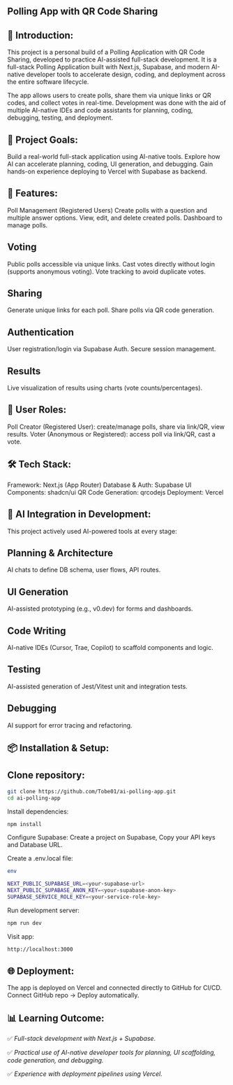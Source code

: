 ## Polling App with QR Code Sharing
## 📌 Introduction:
This project is a personal build of a Polling Application with QR Code Sharing, developed to practice AI-assisted full-stack development. It is a full-stack Polling Application built with Next.js, Supabase, and modern AI-native developer tools to accelerate design, coding, and deployment across the entire software lifecycle.

The app allows users to create polls, share them via unique links or QR codes, and collect votes in real-time. Development was done with the aid of multiple AI-native IDEs and code assistants for planning, coding, debugging, testing, and deployment.

## 🎯 Project Goals:
Build a real-world full-stack application using AI-native tools. Explore how AI can accelerate planning, coding, UI generation, and debugging. Gain hands-on experience deploying to Vercel with Supabase as backend.

## 🚀 Features:
Poll Management (Registered Users) Create polls with a question and multiple answer options. View, edit, and delete created polls. Dashboard to manage polls.

## Voting
Public polls accessible via unique links. Cast votes directly without login (supports anonymous voting). Vote tracking to avoid duplicate votes.

## Sharing
Generate unique links for each poll. Share polls via QR code generation.

## Authentication
User registration/login via Supabase Auth. Secure session management.

## Results
Live visualization of results using charts (vote counts/percentages).

## 👥 User Roles:
Poll Creator (Registered User): create/manage polls, share via link/QR, view results. Voter (Anonymous or Registered): access poll via link/QR, cast a vote.

## 🛠️ Tech Stack:
Framework: Next.js (App Router) Database & Auth: Supabase UI Components: shadcn/ui QR Code Generation: qrcodejs Deployment: Vercel

## 🤖 AI Integration in Development:
This project actively used AI-powered tools at every stage:

## Planning & Architecture
AI chats to define DB schema, user flows, API routes.

## UI Generation
AI-assisted prototyping (e.g., v0.dev) for forms and dashboards.

## Code Writing
AI-native IDEs (Cursor, Trae, Copilot) to scaffold components and logic.

## Testing
AI-assisted generation of Jest/Vitest unit and integration tests.

## Debugging
AI support for error tracing and refactoring.

## 📦 Installation & Setup:
## Clone repository:
```bash
git clone https://github.com/Tobe01/ai-polling-app.git
cd ai-polling-app
```
Install dependencies:
```bash
npm install
```
Configure Supabase: Create a project on Supabase, Copy your API keys and Database URL.

Create a .env.local file:
```bash
env

NEXT_PUBLIC_SUPABASE_URL=<your-supabase-url>
NEXT_PUBLIC_SUPABASE_ANON_KEY=<your-supabase-anon-key>
SUPABASE_SERVICE_ROLE_KEY=<your-service-role-key>
```
Run development server:
```bash
npm run dev
```
Visit app:
```bash
http://localhost:3000
```
## 🌐 Deployment:
The app is deployed on Vercel and connected directly to GitHub for CI/CD. Connect GitHub repo → Deploy automatically.

## 📊 Learning Outcome:
✅ *Full-stack development with Next.js + Supabase.*

✅ *Practical use of AI-native developer tools for planning, UI scaffolding, code generation, and debugging.*

✅ *Experience with deployment pipelines using Vercel.*
